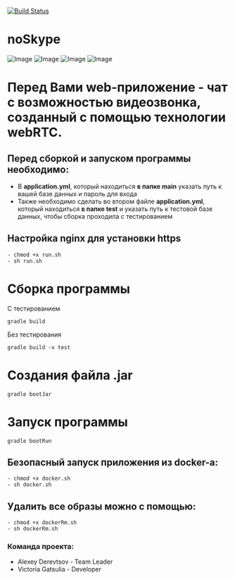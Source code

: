 [![Build Status](https://travis-ci.com/AlexeyDer/noSkype.svg?branch=release)](https://travis-ci.com/AlexeyDer/noSkype)
# noSkype
![Image](https://hsto.org/webt/5b/22/62/5b2262cea66f9381421890.png)
![Image](https://cdn.iconscout.com/icon/free/png-256/gradle-3-1175026.png)
![Image](https://www.matt-thornton.net/wordpress/wp-content/uploads/0dd7193f-e747-4a15-b797-818b9fac3656-mysql.png)
![Image](https://d1q6f0aelx0por.cloudfront.net/product-logos/644d2f15-c5db-4731-a353-ace6235841fa-registry.png)

# Перед Вами web-приложение - чат с возможностью видеозвонка, созданный с помощью технологии **webRTC**.

## Перед сборкой и запуском программы необходимо:
* В **application.yml**, который находиться **в папке main** указать путь к вашей базе данных и пароль для входа
* Также необходимо сделать во втором файле **application.yml**, который находиться **в папке test** и указать путь к тестовой базе данных,
чтобы сборка проходила с тестированием 

## Настройка **nginx** для установки **https**
```
- chmod +x run.sh
- sh run.sh
```
# Сборка программы
С тестированием
```
gradle build
```
Без тестирования
```
gradle build -x test
```
# Создания файла .jar
```
gradle bootJar
```
# Запуск программы
```
gradle bootRun
```
## Безопасный запуск приложения из docker-а:
```
- chmod +x docker.sh
- sh docker.sh
```
## Удалить все образы можно с помощью:
```
- chmod +x dockerRm.sh
- sh dockerRm.sh
```
### Команда проекта: 
* Alexey Derevtsov - Team Leader
* Victoria Gatsulia - Developer 
